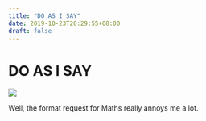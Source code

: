 ```yaml
---
title: "DO AS I SAY"
date: 2019-10-23T20:29:55+08:00
draft: false
---
```


# DO AS I SAY
![](http://cdn.nemoworks.info/ycao.cc/images/DO-AS-I-SAY.jpg)

Well, the format request for Maths really annoys me a lot.